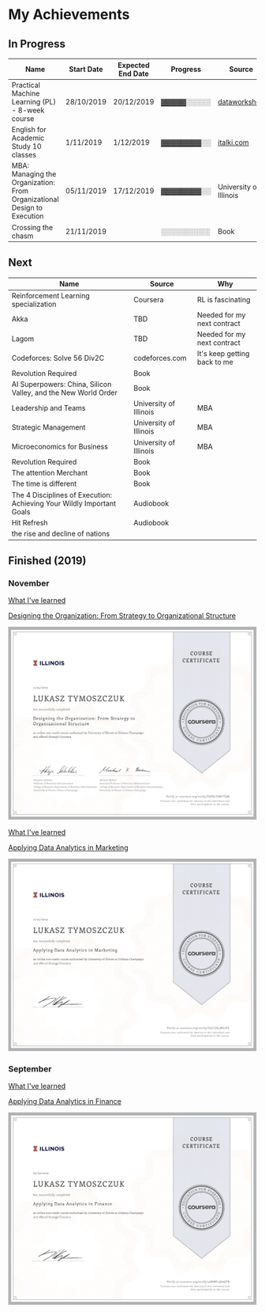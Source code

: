 # My Achievements

## In Progress

|Name|Start Date|Expected End Date|Progress|Source|
|----|----------|-----------------|--------|----|
|Practical Machine Learning (PL) - 8-week course|28/10/2019|20/12/2019| &blk34;&blk34;&blk34;&blk34;&blk34;&blk14;&blk14;&blk14;&blk14;&blk14;|[dataworkshop](https://dataworkshop.eu/)|
|English for Academic Study 10 classes|1/11/2019|1/12/2019|&blk34;&blk34;&blk34;&blk34;&blk34;&blk34;&blk34;&blk34;&blk14;&blk14;|[italki.com](italki.com)|
|MBA: Managing the Organization: From Organizational Design to Execution|05/11/2019|17/12/2019|&blk34;&blk34;&blk34;&blk34;&blk34;&blk34;&blk34;&blk34;&blk14;&blk14;|University of Illinois
|Crossing the chasm|21/11/2019| |&blk14;&blk14;&blk14;&blk14;&blk14;&blk14;&blk14;&blk14;&blk14;&blk14;|Book

## Next

|Name|Source|Why|
|----|------|----|
|Reinforcement Learning specialization|Coursera|RL is fascinating|
|Akka|TBD|Needed for my next contract|
|Lagom|TBD|Needed for my next contract|
|Codeforces: Solve 56 Div2C|codeforces.com|It's keep getting back to me|
|Revolution Required|Book||
|AI Superpowers: China, Silicon Valley, and the New World Order|Book||
|Leadership and Teams|University of Illinois|MBA|
|Strategic Management|University of Illinois|MBA|
|Microeconomics for Business|University of Illinois|MBA|
|Revolution Required|Book||
|The attention Merchant|Book||
|The time is different|Book||
|The 4 Disciplines of Execution: Achieving Your Wildly Important Goals|Audiobook||
|Hit Refresh|Audiobook||
|the rise and decline of nations||

## Finished (2019)

### November

[What I've learned](https://github.com/lukastymo/achievements/blob/master/courses/imba/2019_BADM_509_Managing_Organisations.md#part-1)

[Designing the Organization: From Strategy to Organizational Structure](files/Coursera_Designing_the_Organization_From_Strategy_to_Organizational_Structure.pdf)

![](/files/Coursera_Designing_the_Organization_From_Strategy_to_Organizational_Structure.png)


[What I've learned](https://github.com/lukastymo/achievements/blob/master/courses/imba/2019_MBA_592_Applying_Analy_Across_Bus_Func.md#part-1)

[Applying Data Analytics in Marketing](files/Coursera_Applying_Data_Analytics_in_Marketing.pdf)

![](/files/Coursera_Applying_Data_Analytics_in_Marketing.png)

### September

[What I've learned](https://github.com/lukastymo/achievements/blob/master/courses/imba/2019_MBA_592_Applying_Analy_Across_Bus_Func.md#part-2)

[Applying Data Analytics in Finance](files/Coursera_Applying_Data_Analytics_in_Finance.pdf)

![](/files/Coursera_Applying_Data_Analytics_in_Finance.png)
